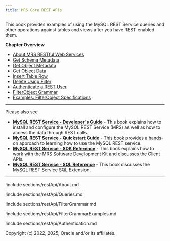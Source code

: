 ```yaml
---
title: MRS Core REST APIs
---
```


This book provides examples of using the MySQL REST Service queries and other operations against tables and views after you have REST-enabled them.

__Chapter Overview__

- [About MRS RESTful Web Services](#about-mrs-restful-web-services)
- [Get Schema Metadata](#get-schema-metadata)
- [Get Object Metadata](#get-object-metadata)
- [Get Object Data](#get-object-data)
- [Insert Table Row](#insert-table-row)
- [Delete Using Filter](#delete-using-filter)
- [Authenticate a REST User](#authenticate-a-rest-user)
- [FilterObject Grammar](#filterobject-grammar)
- [Examples: FilterObject Specifications](#filterobject-grammar-examples)

---

Please also see

- __[MySQL REST Service - Developer's Guide](index.html)__ - This book explains how to install and configure the MySQL REST Service (MRS) as well as how to access the data through REST calls.
- __[MySQL REST Service - Quickstart Guide](quickstart.html)__ - This book provides a hands-on approach to learning how to use the MySQL REST service.
- __[MySQL REST Service - SDK Reference](sdk.html)__ - This book explains how to work with the MRS Software Development Kit and discusses the Client APIs.
- __[MySQL REST Service - SQL Reference](sql.html)__ - This book discusses the MySQL REST Service SQL Extension.

---

!include sections/restApi/About.md

!include sections/restApi/Queries.md

!include sections/restApi/FilterGrammar.md

!include sections/restApi/FilterGrammarExamples.md

!include sections/restApi/Authentication.md

Copyright (c) 2022, 2025, Oracle and/or its affiliates.
